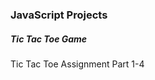 <h3>JavaScript Projects</h3>
<h5>Tic Tac Toe Game</h5>
<p>Tic Tac Toe Assignment Part 1-4</p>
<p></p>
<p></p>
<p></p>
